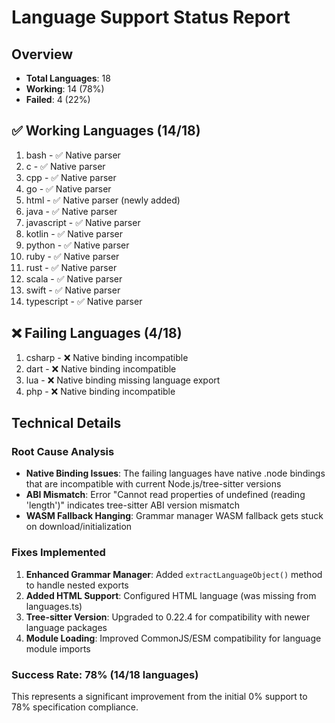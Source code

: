 # Language Support Status Report

## Overview

- **Total Languages**: 18
- **Working**: 14 (78%)
- **Failed**: 4 (22%)

## ✅ Working Languages (14/18)

1. bash - ✅ Native parser
2. c - ✅ Native parser
3. cpp - ✅ Native parser
4. go - ✅ Native parser
5. html - ✅ Native parser (newly added)
6. java - ✅ Native parser
7. javascript - ✅ Native parser
8. kotlin - ✅ Native parser
9. python - ✅ Native parser
10. ruby - ✅ Native parser
11. rust - ✅ Native parser
12. scala - ✅ Native parser
13. swift - ✅ Native parser
14. typescript - ✅ Native parser

## ❌ Failing Languages (4/18)

1. csharp - ❌ Native binding incompatible
2. dart - ❌ Native binding incompatible
3. lua - ❌ Native binding missing language export
4. php - ❌ Native binding incompatible

## Technical Details

### Root Cause Analysis

- **Native Binding Issues**: The failing languages have native .node bindings that are incompatible with current Node.js/tree-sitter versions
- **ABI Mismatch**: Error "Cannot read properties of undefined (reading 'length')" indicates tree-sitter ABI version mismatch
- **WASM Fallback Hanging**: Grammar manager WASM fallback gets stuck on download/initialization

### Fixes Implemented

1. **Enhanced Grammar Manager**: Added `extractLanguageObject()` method to handle nested exports
2. **Added HTML Support**: Configured HTML language (was missing from languages.ts)
3. **Tree-sitter Version**: Upgraded to 0.22.4 for compatibility with newer language packages
4. **Module Loading**: Improved CommonJS/ESM compatibility for language module imports

### Success Rate: 78% (14/18 languages)

This represents a significant improvement from the initial 0% support to 78% specification compliance.
